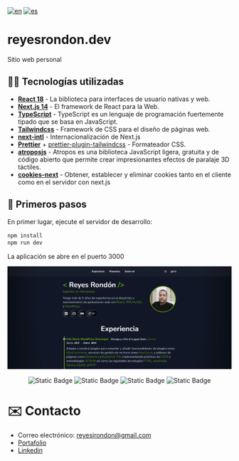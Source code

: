 [![en](https://img.shields.io/badge/lang-en-red.svg)](https://github.com/Reyes1921/reyesrondon.dev/blob/main/README.md)
[![es](https://img.shields.io/badge/lang-es-yellow.svg)](https://github.com/Reyes1921/reyesrondon.dev/blob/main/README.es.md)

# reyesrondon.dev

Sitio web personal

## 👨‍💻 Tecnologías utilizadas

- [**React 18**](https://react.dev/) - La biblioteca para interfaces de usuario nativas y web.
- [**Next.js 14**](https://nextjs.org/) - El framework de React para la Web.
- [**TypeScript**](https://www.typescriptlang.org/) - TypeScript es un lenguaje de programación fuertemente tipado que se basa en JavaScript.
- [**Tailwindcss**](https://tailwindcss.com/) - Framework de CSS para el diseño de páginas web.
- [**next-intl**](https://next-intl-docs.vercel.app/) - Internacionalización de Next.js
- [**Prettier**](https://prettier.io/) + [prettier-plugin-tailwindcss](https://github.com/tailwindlabs/prettier-plugin-tailwindcss) - Formateador CSS.
- [**atroposjs**](https://atroposjs.com/) - Atropos es una biblioteca JavaScript ligera, gratuita y de código abierto que permite crear impresionantes efectos de paralaje 3D táctiles.
- [**cookies-next**](https://www.npmjs.com/package/cookies-next) - Obtener, establecer y eliminar cookies tanto en el cliente como en el servidor con next.js

## 🚀 Primeros pasos

En primer lugar, ejecute el servidor de desarrollo:

```bash
npm install
npm run dev
```

La aplicación se abre en el puerto 3000

<img src='./public//github/portfolio-es.webp'>
<div align="center">

![Static Badge](https://img.shields.io/badge/React-61DAFB?style=flat&logo=react&logoColor=ffffff)
![Static Badge](https://img.shields.io/badge/NextJs-000000?style=flat&logo=nextdotjs&logoColor=ffffff)
![Static Badge](https://img.shields.io/badge/TypeScript-3178C6?style=flat&logo=typescript&logoColor=ffffff)
![Static Badge](https://img.shields.io/badge/Tailwind%20CSS-06B6D4?style=flat&logo=tailwindcss&logoColor=ffffff)

</div>

# ✉️ Contacto

- Correo electrónico: reyesjrondon@gmail.com
- [Portafolio](https://www.reyesrondon.dev/es)
- [Linkedin](https://www.linkedin.com/in/reyes-rondon/)
